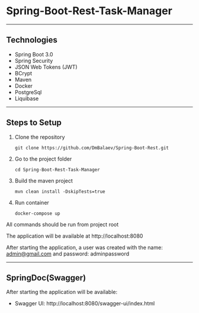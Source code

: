 # Spring-Boot-Rest-Task-Manager
___

## Technologies
* Spring Boot 3.0
* Spring Security
* JSON Web Tokens (JWT)
* BCrypt
* Maven
* Docker
* PostgreSql
* Liquibase
___

## Steps to Setup
1. Clone the repository

       git clone https://github.com/DmBalaev/Spring-Boot-Rest.git

2. Go to the project folder

       cd Spring-Boot-Rest-Task-Manager

3. Build the maven project

       mvn clean install -DskipTests=true

4. Run container

       docker-compose up

All commands should  be run from project root

The application will be available at http://localhost:8080


After starting the application, a user was created with the name: admin@gmail.com and password: adminpassword
___


## SpringDoc(Swagger)
After starting the application will be available:

- Swagger UI: http://localhost:8080/swagger-ui/index.html